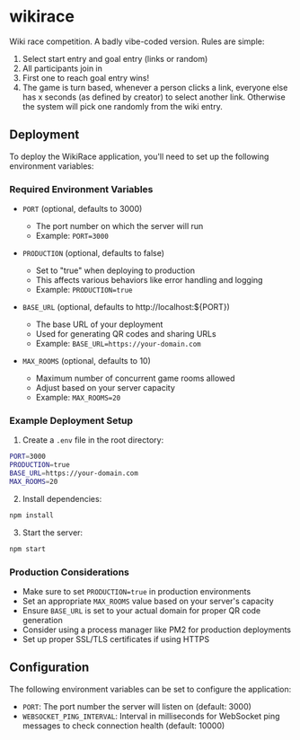 # wikirace
Wiki race competition. A badly vibe-coded version. Rules are simple:

1. Select start entry and goal entry (links or random)
2. All participants join in
3. First one to reach goal entry wins!
4. The game is turn based, whenever a person clicks a link, everyone else has x seconds (as defined by creator) to select another link. Otherwise the system will pick one randomly from the wiki entry.

## Deployment

To deploy the WikiRace application, you'll need to set up the following environment variables:

### Required Environment Variables

- `PORT` (optional, defaults to 3000)
  - The port number on which the server will run
  - Example: `PORT=3000`

- `PRODUCTION` (optional, defaults to false)
  - Set to "true" when deploying to production
  - This affects various behaviors like error handling and logging
  - Example: `PRODUCTION=true`

- `BASE_URL` (optional, defaults to http://localhost:${PORT})
  - The base URL of your deployment
  - Used for generating QR codes and sharing URLs
  - Example: `BASE_URL=https://your-domain.com`

- `MAX_ROOMS` (optional, defaults to 10)
  - Maximum number of concurrent game rooms allowed
  - Adjust based on your server capacity
  - Example: `MAX_ROOMS=20`

### Example Deployment Setup

1. Create a `.env` file in the root directory:
```bash
PORT=3000
PRODUCTION=true
BASE_URL=https://your-domain.com
MAX_ROOMS=20
```

2. Install dependencies:
```bash
npm install
```

3. Start the server:
```bash
npm start
```

### Production Considerations

- Make sure to set `PRODUCTION=true` in production environments
- Set an appropriate `MAX_ROOMS` value based on your server's capacity
- Ensure `BASE_URL` is set to your actual domain for proper QR code generation
- Consider using a process manager like PM2 for production deployments
- Set up proper SSL/TLS certificates if using HTTPS

## Configuration

The following environment variables can be set to configure the application:

- `PORT`: The port number the server will listen on (default: 3000)
- `WEBSOCKET_PING_INTERVAL`: Interval in milliseconds for WebSocket ping messages to check connection health (default: 10000)

